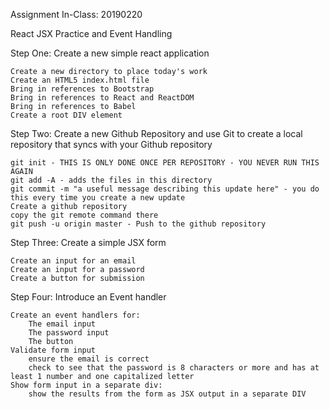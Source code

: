 

Assignment In-Class: 20190220

React JSX Practice and Event Handling

Step One: Create a new simple react application

    Create a new directory to place today's work
    Create an HTML5 index.html file
    Bring in references to Bootstrap
    Bring in references to React and ReactDOM
    Bring in references to Babel
    Create a root DIV element

Step Two: Create a new Github Repository and use Git to create a local repository that syncs with your Github repository

    git init - THIS IS ONLY DONE ONCE PER REPOSITORY - YOU NEVER RUN THIS AGAIN
    git add -A - adds the files in this directory 
    git commit -m "a useful message describing this update here" - you do this every time you create a new update
    Create a github repository
    copy the git remote command there
    git push -u origin master - Push to the github repository

Step Three: Create a simple JSX form

    Create an input for an email
    Create an input for a password
    Create a button for submission

Step Four: Introduce an Event handler

    Create an event handlers for:
        The email input
        The password input
        The button
    Validate form input
        ensure the email is correct
        check to see that the password is 8 characters or more and has at least 1 number and one capitalized letter
    Show form input in a separate div:
        show the results from the form as JSX output in a separate DIV

